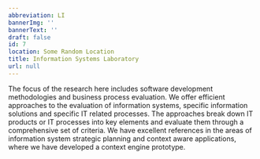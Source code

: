 ```yaml
---
abbreviation: LI
bannerImg: ''
bannerText: ''
draft: false
id: 7
location: Some Random Location
title: Information Systems Laboratory
url: null
---
```


The focus of the research here includes software development methodologies and business process evaluation. We offer efficient approaches to the evaluation of information systems, specific information solutions and specific IT related processes. The approaches break down IT products or IT processes into key elements and evaluate them through a comprehensive set of criteria. We have excellent references in the areas of information system strategic planning and context aware applications, where we have developed a context engine prototype.